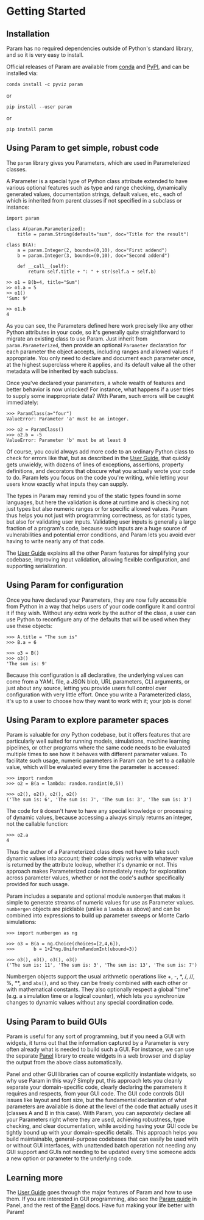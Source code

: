 # Getting Started

## Installation

Param has no required dependencies outside of Python's standard library, and so it is very easy to install.

Official releases of Param are available from [conda](https://anaconda.org/ioam/param) and [PyPI](http://pypi.python.org/pypi/param), and can be installed via:

```
conda install -c pyviz param
```

or

```
pip install --user param
```

or

```
pip install param
```

## Using Param to get simple, robust code

The `param` library gives you Parameters, which are used in Parameterized classes.

A Parameter is a special type of Python class attribute extended to have various optional features such as type and range checking, dynamically generated values, documentation strings, default values, etc., each of which is inherited from parent classes if not specified in a subclass or instance:

```{code-block} python
import param

class A(param.Parameterized):
    title = param.String(default="sum", doc="Title for the result")

class B(A):
    a = param.Integer(2, bounds=(0,10), doc="First addend")
    b = param.Integer(3, bounds=(0,10), doc="Second addend")

    def __call__(self):
        return self.title + ": " + str(self.a + self.b)
```

```{code-block} python
>> o1 = B(b=4, title="Sum")
>> o1.a = 5
>> o1()
'Sum: 9'
```

```{code-block} python
>> o1.b
4
```

As you can see, the Parameters defined here work precisely like any other Python attributes in your code, so it's generally quite straightforward to migrate an existing class to use Param. Just inherit from `param.Parameterized`, then provide an optional `Parameter` declaration for each parameter the object accepts, including ranges and allowed values if appropriate. You only need to declare and document each parameter _once_, at the highest superclass where it applies, and its default value all the other metadata will be inherited by each subclass.

Once you've declared your parameters, a whole wealth of features and better behavior is now unlocked! For instance, what happens if a user tries to supply some inappropriate data? With Param, such errors will be caught immediately:

```{code-block} python
>>> ParamClass(a="four")
ValueError: Parameter 'a' must be an integer.

>>> o2 = ParamClass()
>>> o2.b = -5
ValueError: Parameter 'b' must be at least 0
```

Of course, you could always add more code to an ordinary Python class to check for errors like that, but as described in the [User Guide](user_guide/Simplifying_Codebases), that quickly gets unwieldy, with dozens of lines of exceptions, assertions, property definitions, and decorators that obscure what you actually wrote your code to do. Param lets you focus on the code you're writing, while letting your users know exactly what inputs they can supply.

The types in Param may remind you of the static types found in some languages, but here the validation is done at runtime and is checking not just types but also numeric ranges or for specific allowed values. Param thus helps you not just with programming correctness, as for static types, but also for validating user inputs. Validating user inputs is generally a large fraction of a program's code, because such inputs are a huge source of vulnerabilities and potential error conditions, and Param lets you avoid ever having to write nearly any of that code.

The [User Guide](user_guide/index) explains all the other Param features for simplifying your codebase, improving input validation, allowing flexible configuration, and supporting serialization.

## Using Param for configuration

Once you have declared your Parameters, they are now fully accessible from Python in a way that helps users of your code configure it and control it if they wish. Without any extra work by the author of the class, a user can use Python to reconfigure any of the defaults that will be used when they use these objects:

```{code-block} python
>>> A.title = "The sum is"
>>> B.a = 6

>>> o3 = B()
>>> o3()
'The sum is: 9'
```

Because this configuration is all declarative, the underlying values can come from a YAML file, a JSON blob, URL parameters, CLI arguments, or just about any source, letting you provide users full control over configuration with very little effort. Once you write a Parameterized class, it's up to a user to choose how they want to work with it; your job is done!

## Using Param to explore parameter spaces

Param is valuable for _any_ Python codebase, but it offers features that are particularly well suited for running models, simulations, machine learning pipelines, or other programs where the same code needs to be evaluated multiple times to see how it behaves with different parameter values. To facilitate such usage, numeric parameters in Param can be set to a callable value, which will be evaluated every time the parameter is accessed:

```{code-block} python
>>> import random
>>> o2 = B(a = lambda: random.randint(0,5))

>>> o2(), o2(), o2(), o2()
('The sum is: 6', 'The sum is: 7', 'The sum is: 3', 'The sum is: 3')
```

The code for `B` doesn't have to have any special knowledge or processing of dynamic values, because accessing `a` always simply returns an integer, not the callable function:

```{code-block} python
>>> o2.a
4
```

Thus the author of a Parameterized class does not have to take such dynamic values into account; their code simply works with whatever value is returned by the attribute lookup, whether it's dynamic or not. This approach makes Parameterized code immediately ready for exploration across parameter values, whether or not the code's author specifically provided for such usage.

Param includes a separate and optional module `numbergen` that makes it simple to generate streams of numeric values for use as Parameter values. `numbergen` objects are picklable (unlike a `lambda` as above) and can be combined into expressions to build up parameter sweeps or Monte Carlo simulations:

```{code-block} python
>>> import numbergen as ng

>>> o3 = B(a = ng.Choice(choices=[2,4,6]),
>>>       b = 1+2*ng.UniformRandomInt(ubound=3))

>>> o3(), o3(), o3(), o3()
('The sum is: 11', 'The sum is: 3', 'The sum is: 13', 'The sum is: 7')
```

Numbergen objects support the usual arithmetic operations like +, -, *, /, //, %, **, and `abs()`, and so they can be freely combined with each other or with mathematical constants. They also optionally respect a global "time" (e.g. a simulation time or a logical counter), which lets you synchronize changes to dynamic values without any special coordination code.

## Using Param to build GUIs

Param is useful for any sort of programming, but if you need a GUI with widgets, it turns out that the information captured by a Parameter is very often already what is needed to build such a GUI. For instance, we can use the separate [Panel](https://panel.holoviz.org) library to create widgets in a web browser and display the output from the above class automatically.

Panel and other GUI libraries can of course explicitly instantiate widgets, so why use Param in this way? Simply put, this approach lets you cleanly separate your domain-specific code, clearly declaring the parameters it requires and respects, from your GUI code. The GUI code controls GUI issues like layout and font size, but the fundamental declaration of what parameters are available is done at the level of the code that actually uses it (classes A and B in this case). With Param, you can _separately_ declare all your Parameters right where they are used, achieving robustness, type checking, and clear documentation, while avoiding having your GUI code be tightly bound up with your domain-specific details. This approach helps you build maintainable, general-purpose codebases that can easily be used with or without GUI interfaces, with unattended batch operation not needing any GUI support and GUIs not needing to be updated every time someone adds a new option or parameter to the underlying code.

## Learning more

The [User Guide](user_guide/index) goes through the major features of Param and how to use them. If you are interested in GUI programming, also see the [Param guide](https://panel.holoviz.org/user_guide/Param.html) in Panel, and the rest of the [Panel](https://panel.holoviz.org) docs. Have fun making your life better with Param!
